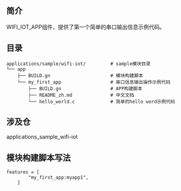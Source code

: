 ## 简介

WIFI\_IOT\_APP组件，提供了第一个简单的串口输出信息示例代码。

## 目录

```
applications/sample/wifi-iot/         # sample模块目录
└── app
    ├── BUILD.gn                      # 模块构建脚本
    └── my_first_app                  # 串口信息输出操作示例代码
        ├── BUILD.gn                  # APP构建脚本
        ├── README_zh.md              # 中文文档
        └── hello_world.c             # 简单的hello word示例代码
```

## 涉及仓

applications\_sample\_wifi-iot

## 模块构建脚本写法
```
features = [
        "my_first_app:myapp1",
    ]
```